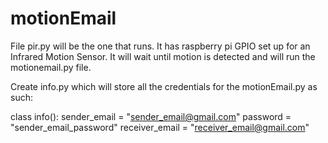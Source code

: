 # motionEmail

File pir.py will be the one that runs. 
  It has raspberry pi GPIO set up for an Infrared Motion Sensor. 
  It will wait until motion is detected and will run the motionemail.py file.

Create info.py which will store all the credentials for the motionEmail.py as such:

class info():
	sender_email = "sender_email@gmail.com"
  password = "sender_email_password"
	receiver_email = "receiver_email@gmail.com"
